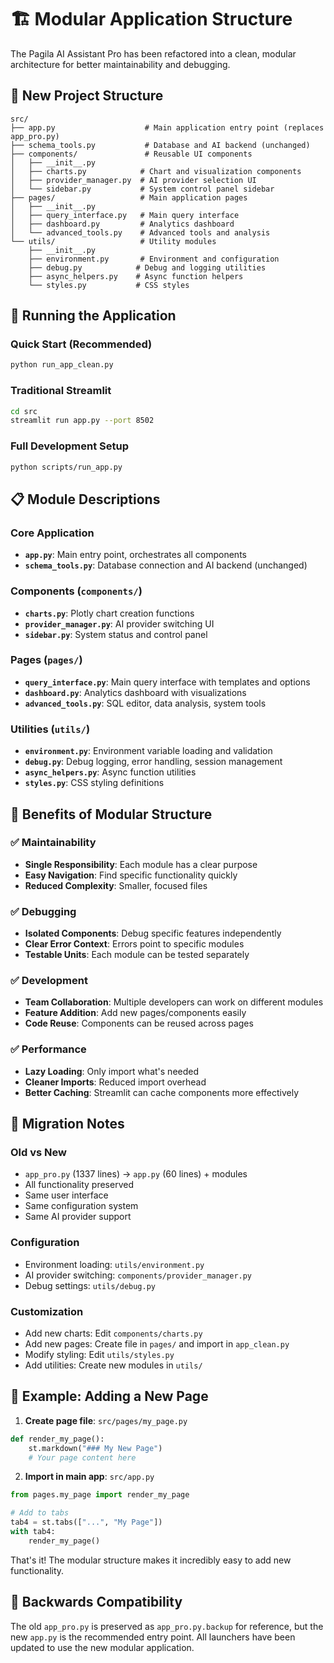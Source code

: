 # 🏗️ Modular Application Structure

The Pagila AI Assistant Pro has been refactored into a clean, modular architecture for better maintainability and debugging.

## 📁 New Project Structure

```
src/
├── app.py                    # Main application entry point (replaces app_pro.py)
├── schema_tools.py           # Database and AI backend (unchanged)
├── components/               # Reusable UI components
│   ├── __init__.py
│   ├── charts.py            # Chart and visualization components
│   ├── provider_manager.py  # AI provider selection UI
│   └── sidebar.py           # System control panel sidebar
├── pages/                   # Main application pages
│   ├── __init__.py
│   ├── query_interface.py   # Main query interface
│   ├── dashboard.py         # Analytics dashboard
│   └── advanced_tools.py    # Advanced tools and analysis
└── utils/                   # Utility modules
    ├── __init__.py
    ├── environment.py       # Environment and configuration
    ├── debug.py            # Debug and logging utilities
    ├── async_helpers.py    # Async function helpers
    └── styles.py           # CSS styles
```

## 🚀 Running the Application

### Quick Start (Recommended)
```bash
python run_app_clean.py
```

### Traditional Streamlit
```bash
cd src
streamlit run app.py --port 8502
```

### Full Development Setup
```bash
python scripts/run_app.py
```

## 📋 Module Descriptions

### Core Application
- **`app.py`**: Main entry point, orchestrates all components
- **`schema_tools.py`**: Database connection and AI backend (unchanged)

### Components (`components/`)
- **`charts.py`**: Plotly chart creation functions
- **`provider_manager.py`**: AI provider switching UI
- **`sidebar.py`**: System status and control panel

### Pages (`pages/`)
- **`query_interface.py`**: Main query interface with templates and options
- **`dashboard.py`**: Analytics dashboard with visualizations
- **`advanced_tools.py`**: SQL editor, data analysis, system tools

### Utilities (`utils/`)
- **`environment.py`**: Environment variable loading and validation
- **`debug.py`**: Debug logging, error handling, session management
- **`async_helpers.py`**: Async function utilities
- **`styles.py`**: CSS styling definitions

## 🔧 Benefits of Modular Structure

### ✅ Maintainability
- **Single Responsibility**: Each module has a clear purpose
- **Easy Navigation**: Find specific functionality quickly
- **Reduced Complexity**: Smaller, focused files

### ✅ Debugging
- **Isolated Components**: Debug specific features independently
- **Clear Error Context**: Errors point to specific modules
- **Testable Units**: Each module can be tested separately

### ✅ Development
- **Team Collaboration**: Multiple developers can work on different modules
- **Feature Addition**: Add new pages/components easily
- **Code Reuse**: Components can be reused across pages

### ✅ Performance
- **Lazy Loading**: Only import what's needed
- **Cleaner Imports**: Reduced import overhead
- **Better Caching**: Streamlit can cache components more effectively

## 🎯 Migration Notes

### Old vs New
- `app_pro.py` (1337 lines) → `app.py` (60 lines) + modules
- All functionality preserved
- Same user interface
- Same configuration system
- Same AI provider support

### Configuration
- Environment loading: `utils/environment.py`
- AI provider switching: `components/provider_manager.py`
- Debug settings: `utils/debug.py`

### Customization
- Add new charts: Edit `components/charts.py`
- Add new pages: Create file in `pages/` and import in `app_clean.py`
- Modify styling: Edit `utils/styles.py`
- Add utilities: Create new modules in `utils/`

## 📝 Example: Adding a New Page

1. **Create page file**: `src/pages/my_page.py`
```python
def render_my_page():
    st.markdown("### My New Page")
    # Your page content here
```

2. **Import in main app**: `src/app.py`
```python
from pages.my_page import render_my_page

# Add to tabs
tab4 = st.tabs(["...", "My Page"])
with tab4:
    render_my_page()
```

That's it! The modular structure makes it incredibly easy to add new functionality.

## 🔄 Backwards Compatibility

The old `app_pro.py` is preserved as `app_pro.py.backup` for reference, but the new `app.py` is the recommended entry point. All launchers have been updated to use the new modular application.
